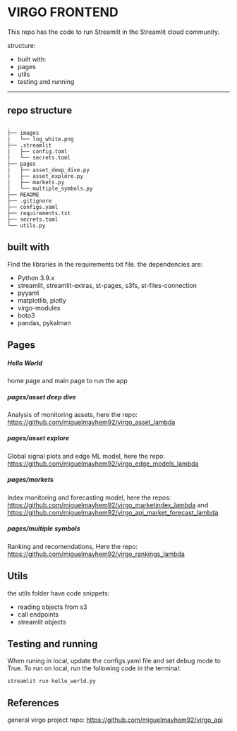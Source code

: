 # VIRGO FRONTEND

This repo has the code to run Streamlit in the Streamlit cloud community.

structure:

* built with:
* pages
* utils
* testing and running

-----------------------------

## repo structure

```
.
├── images
|   └── log_white.png
├── .streamlit
|   ├── config.toml
|   └── secrets.toml
├── pages
|   ├── asset_deep_dive.py
|   ├── asset_explore.py
|   ├── markets.py
|   └── multiple_symbols.py
├── README
├── .gitignore
├── configs.yaml
├── requirements.txt
├── secrets.toml
└── utils.py
```

## built with

Find the libraries in the requirements txt file. 
the dependencies are:
- Python 3.9.x
- streamlit, streamlit-extras, st-pages, s3fs, st-files-connection
- pyyaml
- matplotlib, plotly
- virgo-modules
- boto3
- pandas, pykalman

## Pages

##### Hello World

home page and main  page to run the app

##### pages/asset deep dive

Analysis of monitoring assets, here the repo: https://github.com/miguelmayhem92/virgo_asset_lambda

##### pages/asset explore

Global signal plots and edge ML model, here the repo: https://github.com/miguelmayhem92/virgo_edge_models_lambda

##### pages/markets

Index monitoring and forecasting model, here the repos: https://github.com/miguelmayhem92/virgo_marketindex_lambda and https://github.com/miguelmayhem92/virgo_api_market_forecast_lambda

##### pages/multiple symbols

Ranking and recomendations, Here the repo: https://github.com/miguelmayhem92/virgo_rankings_lambda

## Utils

the utils folder have code snippets:
- reading objects from s3
- call endpoints
- streamlit objects

## Testing and running

When runing in local, update the configs.yaml file and set debug mode to True.
To run on local, run the following code in the terminal:

```
streamlit run hello_world.py
```

## References

general virgo project repo: https://github.com/miguelmayhem92/virgo_api